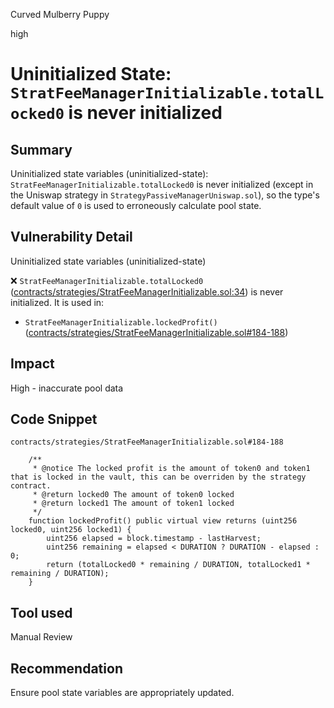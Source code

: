 Curved Mulberry Puppy

high

# Uninitialized State: `StratFeeManagerInitializable.totalLocked0` is never initialized

## Summary

Uninitialized state variables (uninitialized-state): `StratFeeManagerInitializable.totalLocked0` is never initialized (except in the Uniswap strategy in `StrategyPassiveManagerUniswap.sol`), so the type's default value of `0` is used to erroneously calculate pool state.

## Vulnerability Detail

Uninitialized state variables (uninitialized-state)

❌ `StratFeeManagerInitializable.totalLocked0` ([contracts/strategies/StratFeeManagerInitializable.sol:34](https://github.com/sherlock-audit/2024-05-beefy-cowcentrated-liquidity-manager/blob/42ef5f0eac1bc954e888cf5bfb85cbf24c08ec76/cowcentrated-contracts/contracts/strategies/StratFeeManagerInitializable.sol#L34)) is never initialized. It is used in:
- `StratFeeManagerInitializable.lockedProfit()` ([contracts/strategies/StratFeeManagerInitializable.sol#184-188](https://github.com/sherlock-audit/2024-05-beefy-cowcentrated-liquidity-manager/blob/42ef5f0eac1bc954e888cf5bfb85cbf24c08ec76/cowcentrated-contracts/contracts/strategies/StratFeeManagerInitializable.sol#L184))

## Impact

High - inaccurate pool data

## Code Snippet

`contracts/strategies/StratFeeManagerInitializable.sol#184-188`
```solidity
    /**
     * @notice The locked profit is the amount of token0 and token1 that is locked in the vault, this can be overriden by the strategy contract.
     * @return locked0 The amount of token0 locked
     * @return locked1 The amount of token1 locked
     */
    function lockedProfit() public virtual view returns (uint256 locked0, uint256 locked1) {
        uint256 elapsed = block.timestamp - lastHarvest;
        uint256 remaining = elapsed < DURATION ? DURATION - elapsed : 0;
        return (totalLocked0 * remaining / DURATION, totalLocked1 * remaining / DURATION);
    }
```

## Tool used

Manual Review

## Recommendation

Ensure pool state variables are appropriately updated.